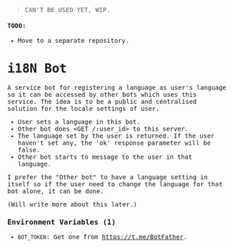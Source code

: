 <samp>

> CAN'T BE USED YET, WIP.

#### TODO:

- Move to a separate repository.

# i18N Bot

A service bot for registering a language as user's language so it can be
accessed by other bots which uses this service. The idea is to be a public and
centralised solution for the locale settings of user.

- User sets a language in this bot.
- Other bot does <GET /:user_id> to this server.
- The language set by the user is returned. If the user haven't set any, the
  'ok' response parameter will be false.
- Other bot starts to message to the user in that language.

I prefer the "Other bot" to have a language setting in itself so if the user
need to change the language for that bot alone, it can be done.

(Will write more about this later.)

### Environment Variables (1)

- `BOT_TOKEN`: Get one from <https://t.me/BotFather>.

</samp>

